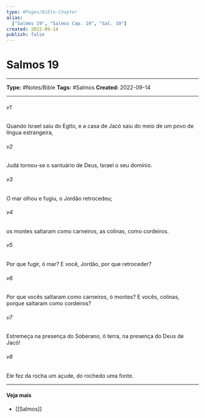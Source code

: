 ```yaml
---
type: #Pages/Bible-Chapter
alias:
  ["Salmos 19", "Salmos Cap. 19", "Sal. 19"]
created: 2022-09-14
publish: false
---
```


# Salmos 19

---

**Type:** #Notes/Bible
**Tags:** #Salmos
**Created:** 2022-09-14

---

###### v1
Quando Israel saiu do Egito, e a casa de Jacó saiu do meio de um povo de língua estrangeira,
###### v2
Judá tornou-se o santuário de Deus, Israel o seu domínio.
###### v3
O mar olhou e fugiu, o Jordão retrocedeu;
###### v4
os montes saltaram como carneiros, as colinas, como cordeiros.
###### v5
Por que fugir, ó mar? E você, Jordão, por que retroceder?
###### v6
Por que vocês saltaram como carneiros, ó montes? E vocês, colinas, porque saltaram como cordeiros?
###### v7
Estremeça na presença do Soberano, ó terra, na presença do Deus de Jacó!
###### v8
Ele fez da rocha um açude, do rochedo uma fonte.


---

#### Veja mais

- [[Salmos]]
